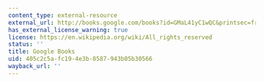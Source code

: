 ```yaml
---
content_type: external-resource
external_url: http://books.google.com/books?id=GMaL41yC1wQC&printsec=frontcover
has_external_license_warning: true
license: https://en.wikipedia.org/wiki/All_rights_reserved
status: ''
title: Google Books
uid: 405c2c5a-fc19-4e3b-8587-943b05b30566
wayback_url: ''
---
```

